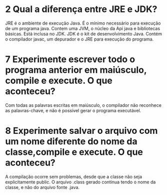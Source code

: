 # 2 Qual a diferença entre JRE e JDK?
JRE é o ambiente de execução Java. É o mínimo necessário para execução de um programa java. Contem uma JVM, o núcleo da Api java e bibliotecas básicas. Está inclusa no JDK.
JDK é o kit de desenvolvimento Java. Contém o compilador javac, um depurador e o JRE para execução do programa.

# 7 Experimente escrever todo o programa anterior em maiúsculo, compile e execute. O que aconteceu?
Com todas as palavras escritas em maiúsculo, o compilador não reconhece as palavras-chave, e não é possível gerar o programa executável.

# 8 Experimente salvar o arquivo com um nome diferente do nome da classe,compile e execute. O que aconteceu?
A compilação ocorre sem problemas, desde que a classe não seja explicitamente public. O arquivo .class gerado continua tendo o nome da classe, e não do arquivo fonte .java.
